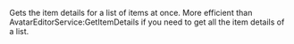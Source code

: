 Gets the item details for a list of items at once. More efficient than
AvatarEditorService:GetItemDetails if you need to get all the item details
of a list.